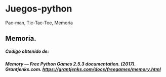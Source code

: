 # Juegos-python
Pac-man, Tic-Tac-Toe, Memoria


## Memoria.

##### Codigo obtenido de:

##### Memory — Free Python Games 2.5.3 documentation. (2017). Grantjenks.com. https://grantjenks.com/docs/freegames/memory.html
